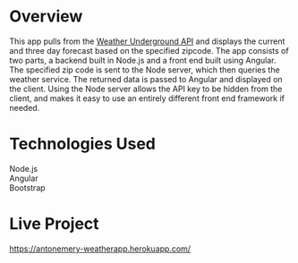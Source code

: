 # Overview
This app pulls from the [Weather Underground API](https://www.wunderground.com/weather/api/) and displays the current and three day forecast based on the specified zipcode. The app consists of two parts, a backend built in Node.js and a front end built using Angular. The specified zip code is sent to the Node server, which then queries the weather service. The returned data is passed to Angular and displayed on the client. Using the Node server allows the API key to be hidden from the client, and makes it easy to use an entirely different front end framework if needed.

# Technologies Used
Node.js  
Angular  
Bootstrap

# Live Project
https://antonemery-weatherapp.herokuapp.com/

